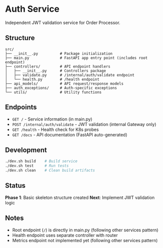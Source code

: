 # Auth Service

Independent JWT validation service for Order Processor.

## Structure

```
src/
├── __init__.py          # Package initialization
├── main.py              # FastAPI app entry point (includes root endpoint)
├── controllers/         # API endpoint handlers
│   ├── __init__.py      # Controllers package
│   ├── validate.py      # /internal/auth/validate endpoint
│   └── health.py        # /health endpoint
├── api_models/          # API request/response models
├── auth_exceptions/     # Auth-specific exceptions
└── utils/               # Utility functions
```

## Endpoints

- `GET /` - Service information (in main.py)
- `POST /internal/auth/validate` - JWT validation (internal Gateway only)
- `GET /health` - Health check for K8s probes
- `GET /docs` - API documentation (FastAPI auto-generated)

## Development

```bash
./dev.sh build    # Build service
./dev.sh test     # Run tests
./dev.sh clean    # Clean build artifacts
```

## Status

**Phase 1**: Basic skeleton structure created
**Next**: Implement JWT validation logic

## Notes

- Root endpoint (`/`) is directly in main.py (following other services pattern)
- Health endpoint uses separate controller with router
- Metrics endpoint not implemented yet (following other services pattern)
